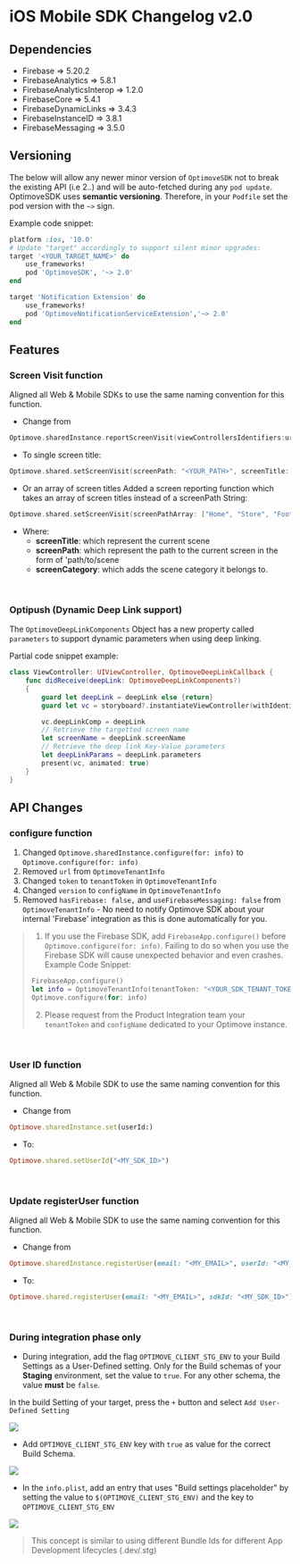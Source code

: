 
# iOS Mobile SDK Changelog v2.0

## Dependencies
* Firebase => 5.20.2
* FirebaseAnalytics => 5.8.1
* FirebaseAnalyticsInterop => 1.2.0
* FirebaseCore => 5.4.1
* FirebaseDynamicLinks => 3.4.3
* FirebaseInstanceID => 3.8.1
* FirebaseMessaging => 3.5.0

## Versioning
The below will allow any newer minor version of  `OptimoveSDK`  not to break the existing API (i.e 2._._) and will be auto-fetched during any  `pod update`.
OptimoveSDK uses __semantic versioning__. Therefore, in your  `Podfile`  set the pod version with the  `~>`  sign.

Example code snippet:
```ruby
platform :ios, '10.0'
# Update "target" accordingly to support silent minor upgrades:
target '<YOUR_TARGET_NAME>' do
    use_frameworks!
    pod 'OptimoveSDK', '~> 2.0'
end

target 'Notification Extension' do
    use_frameworks!
    pod 'OptimoveNotificationServiceExtension','~> 2.0'
end
```

## Features
### Screen Visit function
Aligned all Web & Mobile SDKs to use the same naming convention for this function.

- Change from 
```swift
Optimove.sharedInstance.reportScreenVisit(viewControllersIdentifiers:url:category:)
```

- To single screen title:
```swift
Optimove.shared.setScreenVisit(screenPath: "<YOUR_PATH>", screenTitle: "<YOUR_TITLE>", screenCategory: "<OPTIONAL: YOUR_CATEGORY>")
```
- Or an array of screen titles
Added a screen reporting function which takes an array of screen titles instead of a screenPath String: 
```swift
Optimove.shared.setScreenVisit(screenPathArray: ["Home", "Store", "Footware", "Boots"], screenTitle: "<YOUR_TITLE>", screenCategory: "<OPTIONAL: YOUR_CATEGORY>")
```

- Where:
	 - **screenTitle**: which represent the current scene
	 - **screenPath**: which represent the path to the current screen in the form of 'path/to/scene
	 - **screenCategory**: which adds the scene category it belongs to. 
<br/>

### Optipush (Dynamic Deep Link support)
The `OptimoveDeepLinkComponents` Object has a new property called `parameters` to support dynamic parameters when using deep linking.

Partial code snippet example:
```swift
class ViewController: UIViewController, OptimoveDeepLinkCallback {
    func didReceive(deepLink: OptimoveDeepLinkComponents?)
    {
        guard let deepLink = deepLink else {return}
        guard let vc = storyboard?.instantiateViewController(withIdentifier: "deepLinkVc") as? DeepLinkViewController else { return }

        vc.deepLinkComp = deepLink
        // Retrieve the targetted screen name
        let screenName = deepLink.screenName
        // Retrieve the deep link Key-Value parameters
        let deepLinkParams = deepLink.parameters
        present(vc, animated: true)
    }
}
```

## API Changes

### configure function
1. Changed `Optimove.sharedInstance.configure(for: info)` to `Optimove.configure(for: info)` 
2. Removed `url` from `OptimoveTenantInfo`
3. Changed `token` to `tenantToken` in `OptimoveTenantInfo`
4. Changed `version` to `configName` in `OptimoveTenantInfo`
5. Removed `hasFirebase: false,` and `useFirebaseMessaging: false` from `OptimoveTenantInfo` - No need to notify Optimove SDK about your internal 'Firebase' integration as this is done automatically for you.

> 1. If you use the Firebase SDK, add `FirebaseApp.configure()` before `Optimove.configure(for: info)`. Failing to do so when you use the Firebase SDK will cause unexpected behavior and even crashes.
> Example Code Snippet:
> ```swift
> FirebaseApp.configure()
> let info = OptimoveTenantInfo(tenantToken: "<YOUR_SDK_TENANT_TOKEN>", configName: "<YOUR_MOBILE_CONFIG_NAME>")
> Optimove.configure(for: info)
> ```
> 2. Please request from the Product Integration team your `tenantToken` and `configName` dedicated to your Optimove instance.

<br/>

### User ID function
Aligned all Web & Mobile SDK to use the same naming convention for this function.

- Change from 
```ruby
Optimove.sharedInstance.set(userId:)
```

- To:
```ruby
Optimove.shared.setUserId("<MY_SDK_ID>")
```
<br/>

### Update registerUser function
Aligned all Web & Mobile SDK to use the same naming convention for this function.
- Change from 
```ruby
Optimove.sharedInstance.registerUser(email: "<MY_EMAIL>", userId: "<MY_SDK_ID>")
```

- To:
```ruby
Optimove.shared.registerUser(email: "<MY_EMAIL>", sdkId: "<MY_SDK_ID>")
```
<br/>

### During integration phase only
-   During integration, add the flag `OPTIMOVE_CLIENT_STG_ENV` to your Build Settings as a User-Defined setting. Only for the Build schemas of your **Staging** environment, set the value to `true`. For any other schema, the value **must** be `false`.

In the build Setting of your target, press the `+` button and select `Add User-Defined Setting`
<p align="left"><kbd><img src="https://github.com/optimove-tech/iOS-SDK-Integration-Guide/blob/master/images/user-defined-settings-1.png?raw=true"></kbd></p>
    
- Add `OPTIMOVE_CLIENT_STG_ENV` key with `true` as value for the correct Build Schema.
<p align="left"><kbd><img src="https://github.com/optimove-tech/iOS-SDK-Integration-Guide/blob/master/images/user-defined-settings-2.png?raw=true"></kbd></p>

- In the `info.plist`, add an entry that uses "Build settings placeholder" by setting the value to `$(OPTIMOVE_CLIENT_STG_ENV)` and the key to `OPTIMOVE_CLIENT_STG_ENV`
<p align="left"><kbd><img src="https://github.com/optimove-tech/iOS-SDK-Integration-Guide/blob/master/images/user-defined-settings-3.png?raw=true"></kbd></p>

> This concept is similar to using different Bundle Ids for different App Development lifecycles (.dev/.stg)
